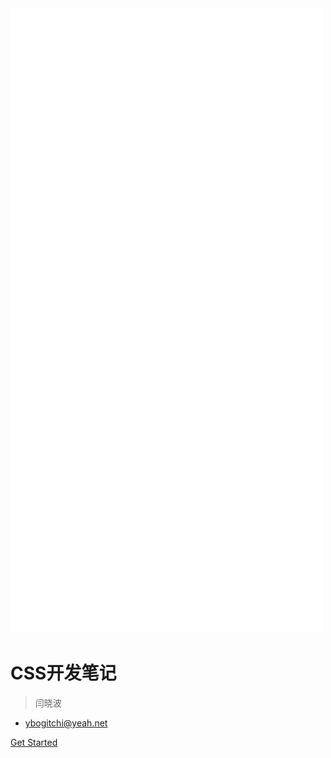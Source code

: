 <img src="./media/cssbg.png" width="500" alt="">

# CSS开发笔记

> 闫晓波 <span style="font-size: 16px;"><a href="http://www.itcast.cn/" target="blank"></a></span>

- ybogitchi@yeah.net


[Get Started](README)